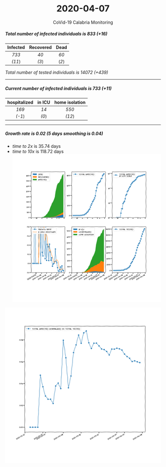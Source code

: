 <div align='center'>

# 2020-04-07
CoVid-19 Calabria Monitoring
</div>

##### Total number of infected individuals is 833 (+16)
Infected | Recovered | Dead
:---: | :---: | :---:
*733* | *40* | *60*
*(11*) | *(3*) | (*2*)

*Total number of tested individuals is 14072 (+439)*
***
##### Current number of infected individuals is 733 (+11)
hospitalized | in ICU | home isolation
:---: | :---: | :---:
*169* |*14* |*550*
*(-1*) |*(0*) |*(12*)
***
##### Growth rate is 0.02 (5 days smoothing is 0.04)
- *time to 2x* is 35.74 days
- *time to 10x* is 118.72 days
![stats][stats]

![infected_normalized][infected_normalized]

[stats]: stats_Calabria.png
[infected_normalized]: infected_normalized_Calabria.png
